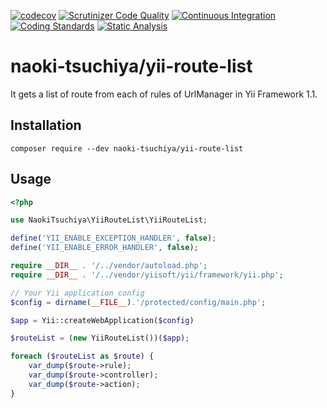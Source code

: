 [![codecov](https://codecov.io/gh/NaokiTsuchiya/NaokiTsuchiya.YiiRouteList/branch/main/graph/badge.svg?token=MZLWSIR471)](https://codecov.io/gh/NaokiTsuchiya/NaokiTsuchiya.YiiRouteList)
[![Scrutinizer Code Quality](https://scrutinizer-ci.com/g/NaokiTsuchiya/NaokiTsuchiya.YiiRouteList/badges/quality-score.png?b=main)](https://scrutinizer-ci.com/g/NaokiTsuchiya/NaokiTsuchiya.YiiRouteList/?branch=main)
[![Continuous Integration](https://github.com/NaokiTsuchiya/NaokiTsuchiya.YiiRouteList/actions/workflows/continuous-integration.yml/badge.svg)](https://github.com/NaokiTsuchiya/NaokiTsuchiya.YiiRouteList/actions/workflows/continuous-integration.yml)
[![Coding Standards](https://github.com/NaokiTsuchiya/NaokiTsuchiya.YiiRouteList/actions/workflows/coding-standards.yml/badge.svg)](https://github.com/NaokiTsuchiya/NaokiTsuchiya.YiiRouteList/actions/workflows/coding-standards.yml)
[![Static Analysis](https://github.com/NaokiTsuchiya/NaokiTsuchiya.YiiRouteList/actions/workflows/static-analysis.yml/badge.svg)](https://github.com/NaokiTsuchiya/NaokiTsuchiya.YiiRouteList/actions/workflows/static-analysis.yml)

# naoki-tsuchiya/yii-route-list

It gets a list of route from each of rules of UrlManager in Yii Framework 1.1.

## Installation

    composer require --dev naoki-tsuchiya/yii-route-list

## Usage

```php
<?php

use NaokiTsuchiya\YiiRouteList\YiiRouteList;

define('YII_ENABLE_EXCEPTION_HANDLER', false);
define('YII_ENABLE_ERROR_HANDLER', false);

require __DIR__ . '/../vendor/autoload.php';
require __DIR__ . '/../vendor/yiisoft/yii/framework/yii.php';

// Your Yii application config
$config = dirname(__FILE__).'/protected/config/main.php';

$app = Yii::createWebApplication($config)

$routeList = (new YiiRouteList())($app);

foreach ($routeList as $route) {
    var_dump($route->rule);
    var_dump($route->controller);
    var_dump($route->action);
}
```
